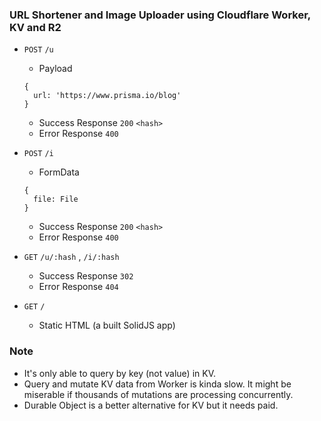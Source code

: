### URL Shortener and Image Uploader using Cloudflare Worker, KV and R2

- `POST` `/u`

  - Payload

  ```
  {
    url: 'https://www.prisma.io/blog'
  }
  ```

  - Success Response `200` `<hash>`
  - Error Response `400`

- `POST` `/i`

  - FormData

  ```
  {
    file: File
  }
  ```

  - Success Response `200` `<hash>`
  - Error Response `400`

- `GET` `/u/:hash` , `/i/:hash`

  - Success Response `302`
  - Error Response `404`

- `GET` `/`
  - Static HTML (a built SolidJS app)

### Note

- It's only able to query by key (not value) in KV.
- Query and mutate KV data from Worker is kinda slow. It might be miserable if thousands of mutations are processing
  concurrently.
- Durable Object is a better alternative for KV but it needs paid.
